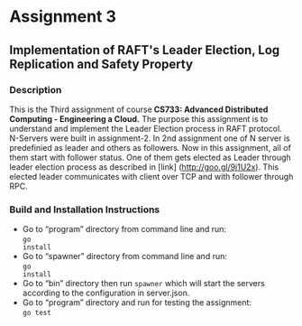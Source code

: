 #  Assignment 3
##  Implementation of RAFT's Leader Election, Log Replication and Safety Property 

### Description
This is the Third assignment of course<b> CS733: Advanced Distributed Computing - Engineering a Cloud.</b> 
The purpose this assignment is to understand and implement the Leader Election process in RAFT protocol.
N-Servers were built in assignment-2. In 2nd assignment one of N server is predefinied as leader and others as followers.
Now in this assignment, all of them start with follower status. One of them gets elected as Leader through leader election process
as described in [link] (http://goo.gl/9j1U2x). This elected leader communicates with 
client over TCP and with follower through RPC.

### Build and Installation Instructions
* Go to “program” directory from command line and run:
 <br/><code>go install </code>
* Go to “spawner” directory from command line and run:
<br/><code>go install</code>
* Go to “bin” directory then run <code>spawner</code> which will start the servers according to the configuration in server.json.
* Go to “program” directory and run for testing the assignment:
 <br/><code>go test </code>
